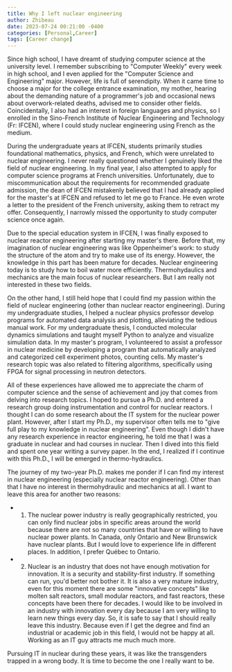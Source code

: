 ```yaml
---
title: Why I left nuclear engineering
author: Zhibeau
date: 2023-07-24 00:21:00 -0400
categories: [Personal,Career]
tags: [Career change]
---
```


Since high school, I have dreamt of studying computer science at the university level. I remember subscribing to "Computer Weekly" every week in high school, and I even applied for the "Computer Science and Engineering" major. However, life is full of serendipity. When it came time to choose a major for the college entrance examination, my mother, hearing about the demanding nature of a programmer's job and occasional news about overwork-related deaths, advised me to consider other fields. Coincidentally, I also had an interest in foreign languages and physics, so I enrolled in the Sino-French Institute of Nuclear Engineering and Technology (Fr: IFCEN), where I could study nuclear engineering using French as the medium.

During the undergraduate years at IFCEN, students primarily studies foundational mathematics, physics, and French, which were unrelated to nuclear engineering. I never really questioned whether I genuinely liked the field of nuclear engineering. In my final year, I also attempted to apply for computer science programs at French universities. Unfortunately, due to miscommunication about the requirements for recommended graduate admission, the dean of IFCEN mistakenly believed that I had already applied for the master's at IFCEN and refused to let me go to France. He even wrote a letter to the president of the French university, asking them to retract my offer. Consequently, I narrowly missed the opportunity to study computer science once again.

Due to the special education system in IFCEN, I was finally exposed to nuclear reactor engineering after starting my master's there. Before that, my imagination of nuclear engineering was like Oppenheimer's work: to study the structure of the atom and try to make use of its energy. However, the knowledge in this part has been mature for decades. Nuclear engineering today is to study how to boil water more efficiently. Thermohydaulics and mechanics are the main focus of nuclear researchers. But I am really not interested in these two fields.

On the other hand, I still held hope that I could find my passion within the field of nuclear engineering (other than nuclear reactor engineering). During my undergraduate studies, I helped a nuclear physics professor develop programs for automated data analysis and plotting, alleviating the tedious manual work. For my undergraduate thesis, I conducted molecular dynamics simulations and taught myself Python to analyze and visualize simulation data. In my master's program, I volunteered to assist a professor in nuclear medicine by developing a program that automatically analyzed and categorized cell experiment photos, counting cells. My master's research topic was also related to filtering algorithms, specifically using FPGA for signal processing in neutron detectors.

All of these experiences have allowed me to appreciate the charm of computer science and the sense of achievement and joy that comes from delving into research topics. I hoped to pursue a Ph.D. and entered a research group doing instrumentation and control for nuclear reactors. I thought I can do some research about the IT system for the nuclear power plant. However, after I start my Ph.D., my supervisor often tells me to "give full play to my knowledge in nuclear engineering". Even though I didn't have any research experience in reactor engineering, he told me that I was a graduate in nuclear and had courses in nuclear. Then I dived into this field and spent one year writing a survey paper. In the end, I realized if I continue with this Ph.D., I will be emerged in thermo-hydraulics. 

The journey of my two-year Ph.D. makes me ponder if I can find my interest in nuclear engineering (especially nuclear reactor engineering). Other than that I have no interest in thermohydraulic and mechanics at all. I want to leave this area for another two reasons: 
- 1. The nuclear power industry is really geographically restricted, you can only find nuclear jobs in specific areas around the world because there are not so many countries that have or willing to have nuclear power plants. In Canada, only Ontario and New Brunswick have nuclear plants. But I would love to experience life in different places. In addition, I prefer Québec to Ontario. 
- 2. Nuclear is an industry that does not have enough motivation for innovation. It is a security and stability-first industry. If something can run, you'd better not bother it. It is also a very mature industry, even for this moment there are some "innovative concepts" like molten salt reactors, small modular reactors, and fast reactors, these concepts have been there for decades. I would like to be involved in an industry with innovation every day because I am very willing to learn new things every day.
So, it is safe to say that I should really leave this industry. Because even if I get the degree and find an industrial or academic job in this field, I would not be happy at all. Working as an IT guy attracts me much much more.

Pursuing IT in nuclear during these years, it was like the transgenders trapped in a wrong body. It is time to become the one I really want to be.
